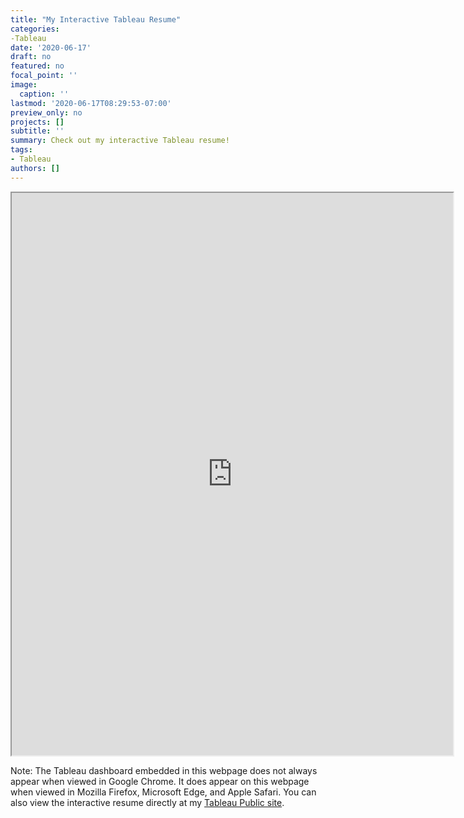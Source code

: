 ```yaml
---
title: "My Interactive Tableau Resume"
categories:
-Tableau
date: '2020-06-17'
draft: no
featured: no
focal_point: ''
image:
  caption: ''
lastmod: '2020-06-17T08:29:53-07:00'
preview_only: no
projects: []
subtitle: ''
summary: Check out my interactive Tableau resume! 
tags:
- Tableau
authors: []
---
```


<iframe src="https://public.tableau.com/views/DyneResumeDashboard/Resume?:showVizHome=no&:embed=true" width="140%" height="900"> </iframe>

Note: The Tableau dashboard embedded in this webpage does not always appear when viewed in Google Chrome. It does appear on this webpage when viewed in Mozilla Firefox, Microsoft Edge, and Apple Safari. You can also view the interactive resume directly at my [Tableau Public site](https://public.tableau.com/profile/zachary.dyne7147#!/vizhome/DyneResumeDashboard/Resume?publish=yes). 